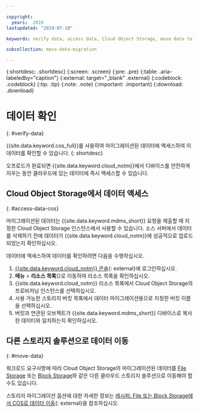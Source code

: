 ```yaml
---

copyright:
  years:  2019
lastupdated: "2019-07-10"

keywords: verify data, access data, Cloud Object Storage, move data to Block Storage, move data to File Storage

subcollection: mass-data-migration

---
```


{:shortdesc: .shortdesc}
{:screen: .screen}
{:pre: .pre}
{:table: .aria-labeledby="caption"}
{:external: target="_blank" .external}
{:codeblock: .codeblock}
{:tip: .tip}
{:note: .note}
{:important: .important}
{:download: .download}

# 데이터 확인
{: #verify-data}

{{site.data.keyword.cos_full}}를 사용하여 마이그레이션된 데이터에 액세스하여 이 데이터를 확인할 수 있습니다.
{: shortdesc}

오프로드가 완료되면 {{site.data.keyword.cloud_notm}}에서 디바이스를 안전하게 지우는 동안 클라우드에 있는 데이터에 즉시 액세스할 수 있습니다. 

## Cloud Object Storage에서 데이터 액세스
{: #access-data-cos}

마이그레이션된 데이터는 {{site.data.keyword.mdms_short}} 요청을 제출할 때 지정한 Cloud Object Storage 인스턴스에서 사용할 수 있습니다. 소스 서버에서 데이터를 삭제하기 전에 데이터가 {{site.data.keyword.cloud_notm}}에 성공적으로 업로드되었는지 확인하십시오. 

데이터에 액세스하여 데이터를 확인하려면 다음을 수행하십시오.  

1. [{{site.data.keyword.cloud_notm}} 콘솔](https://{DomainName}/){: external}에 로그인하십시오. 
2. **메뉴** &gt; **리소스 목록**으로 이동하여 리소스 목록을 확인하십시오. 
3. {{site.data.keyword.cloud_notm}} 리소스 목록에서 Cloud Object Storage의 프로비저닝 인스턴스를 선택하십시오. 
4. 사용 가능한 스토리지 버킷 목록에서 데이터 마이그레이션용으로 지정한 버킷 이름을 선택하십시오. 
5. 버킷과 연관된 오브젝트가 {{site.data.keyword.mdms_short}} 디바이스로 복사한 데이터와 일치하는지 확인하십시오. 

## 다른 스토리지 솔루션으로 데이터 이동
{: #move-data}

워크로드 요구사항에 따라 Cloud Object Storage의 마이그레이션된 데이터를 [File Storage](https://{DomainName}/catalog/infrastructure/file-storage) 또는 [Block Storage](https://{DomainName}/catalog/infrastructure/block-storage)와 같은 다른 클라우드 스토리지 솔루션으로 이동해야 할 수도 있습니다.  

스토리지 마이그레이션 옵션에 대한 자세한 정보는 [레시피: File 또는 Block Storage에서 COS로 데이터 이동](https://developer.ibm.com/recipes/tutorials/moving-data-from-cos-to-file-or-block-storage/){: external}을 참조하십시오. 


